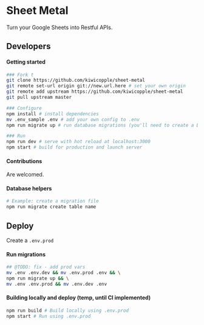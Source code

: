 # Sheet Metal

Turn your Google Sheets into Restful APIs.


## Developers

#### Getting started

```bash
### Fork t
git clone https://github.com/kiwicopple/sheet-metal
git remote set-url origin git://new.url.here # set your own origin
git remote add upstream https://github.com/kiwicopple/sheet-metal
git pull upstream master

### Configure
npm install # install dependencies
mv .env_sample .env # add your own config to .env
npm run migrate up # run database migrations (you'll need to create a Database first, and put the settings in .env)

### Run
npm run dev # serve with hot reload at localhost:3000
npm start # build for production and launch server
```

#### Contributions

Are welcomed.

#### Database helpers

```bash
# Example: create a migration file
npm run migrate create table name

```

## Deploy

Create a `.env.prod`

#### Run migrations

```bash 
## @TODO: fix - add prod vars
mv .env .env.dev && mv .env.prod .env && \
npm run migrate up && \
mv .env .env.prod && mv .env.dev .env
```

#### Building locally and deploy (temp, until CI implemented)

```bash
npm run build # Build locally using .env.prod
npm start # Run using .env.prod
```

